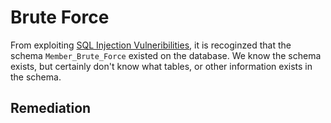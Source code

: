 # Brute Force

From exploiting [SQL Injection Vulneribilities](../0x0a-sql_injection-members/README.md), it is recoginzed that the schema `Member_Brute_Force` existed on the database. We know the schema exists, but certainly don't know what tables, or other information exists in the schema.


## Remediation

